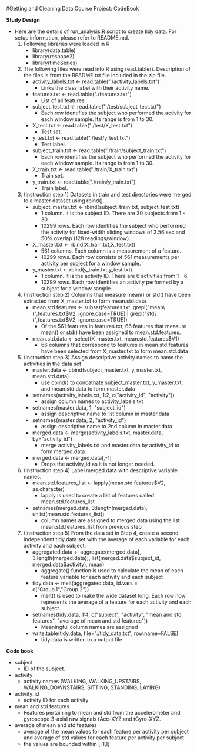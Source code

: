 #Getting and Cleaning Data Course Project: CodeBook

**Study Design**

* Here are the details of run_analysis.R script to create tidy data. For setup information, please refer to README.md.
    1. Following libraries were loaded in R
        + library(data.table)
        + library(reshape2)
        + library(timeSeries)
    2. The following files were read into R using read.table(). Description of the files is from the README.txt file included in the zip file.
        + activity_labels.txt <- read.table("./activity_labels.txt")
            - Links the class label with their activity name.
        + features.txt <- read.table("./features.txt")
            - List of all features.
        + subject_test.txt <- read.table("./test/subject_test.txt")
            - Each row identifies the subject who performed the activity for each window sample. Its range is from 1 to 30.
        + X_test.txt <- read.table("./test/X_test.txt")
            - Test set.
        + y_test.txt <- read.table("./test/y_test.txt")
            - Test label.
        + subject_train.txt <- read.table("./train/subject_train.txt")
            - Each row identifies the subject who performed the activity for each window sample. Its range is from 1 to 30.
        + X_train.txt <- read.table("./train/X_train.txt")
            - Train set.
        + y_train.txt <- read.table("./train/y_train.txt")
            - Train label.
    3. (Instruction step 1) Datasets in train and test directories were merged to a master dataset using rbind().
        + subject_master.txt <- rbind(subject_train.txt, subject_test.txt)
            - 1 column. It is the subject ID. There are 30 subjects from 1 - 30.
            - 10299 rows. Each row identifies the subject who performed the activity for fixed-width sliding windows of 2.56 sec and 50% overlap (128 readings/window). 
        + X_master.txt <- rbind(X_train.txt,X_test.txt)
            - 561 columns. Each column is a measurement of a feature.
            - 10299 rows. Each row consists of 561 measurements per activity per subject for a window sample.
        + y_master.txt <- rbind(y_train.txt,y_test.txt)
            - 1 column. It is the activity ID. There are 6 activities from 1 - 6.
            - 10299 rows. Each row identifies an activity performed by a subject for a window sample.
    4. (Instruction step 2) Columns that measure mean() or std() have been extracted from X_master.txt to form mean.std.data
        + mean.std.features <- subset(features.txt, grepl("mean\\(",features.txt\$V2, ignore.case=TRUE) | grepl("std\\(",features.txt$V2, ignore.case=TRUE))
            - Of the 561 features in features.txt, 66 features that measure mean() or std() have been assigned to mean.std.features.
        + mean.std.data <- select(X_master.txt, mean.std.features$V1)
            - 66 columns that correspond to features in mean.std.features have been selected from X_master.txt to form mean.std.data
    5. (Instruction step 3) Assign descriptive activity names to name the activities in the data set
        + master.data <- cbind(subject_master.txt, y_master.txt, mean.std.data)
            - use cbind() to concatnate subject_master.txt, y_master.txt, and mean.std.data to form master.data
        + setnames(activity_labels.txt, 1:2, c("activity_id", "activity"))
            - assign column names to activity_labels.txt
        + setnames(master.data, 1, "subject_id")
            - assign descriptive name to 1st column in master.data
        + setnames(master.data, 2, "activity_id")
            - assign descriptive name to 2nd column in master.data
        + merged.data <- merge(activity_labels.txt, master.data, by="activity_id")
            - merge activity_labels.txt and master.data by activity_id to form merged.data
        + merged.data <- merged.data[,-1]
            - Drops the activity_id as it is not longer needed.
    5. (Instruction step 4) Label merged.data with descriptive variable names. 
        + mean.std.features_list <- lapply(mean.std.features$V2, as.character)
            - lapply is used to create a list of features called mean.std.features_list
        + setnames(merged.data, 3:length(merged.data), unlist(mean.std.features_list))
            - column names are assigned to merged.data using the list mean.std.features_list from previous step
    7. (Instruction step 5) From the data set in Step 4, create a second, independent tidy data set with the average of each variable for each activity and each subject.
        + aggregated.data <- aggregate(merged.data[, 3:length(merged.data)], list(merged.data\$subject_id, merged.data$activity), mean)
            - aggregate() function is used to calculate the mean of each feature variable for each activity and each subject
        + tidy.data <- melt(aggregated.data, id.vars = c("Group.1","Group.2"))
            - melt() is used to make the wide dataset long. Each row now represents the average of a feature for each activity and each subject
        + setnames(tidy.data, 1:4, c("subject", "activity", "mean and std features", "average of mean and std features"))
            - Meaningful column names are assigned
        + write.table(tidy.data, file="./tidy_data.txt", row.name=FALSE)
            - tidy.data is written to a output file


**Code book**

* subject
    - ID of the subject.
* activity
    - activity names (WALKING, WALKING_UPSTAIRS, WALKING_DOWNSTAIRS, SITTING, STANDING, LAYING)
* activity_id
    - activity ID for each activity
* mean and std features
    - Features pertaining to mean and std from the accelerometer and gyroscope 3-axial raw signals tAcc-XYZ and tGyro-XYZ.
* average of mean and std features
    - average of the mean values for each feature per activity per subject and average of std values for each feature per activity per subject
    - the values are bounded within [-1,1]

